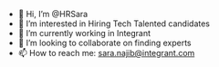 - 👋 Hi, I’m @HRSara
- 👀 I’m interested in Hiring Tech Talented candidates
- 🌱 I’m currently working in Integrant 
- 💞️ I’m looking to collaborate on finding experts
- 📫 How to reach me: sara.najib@integrant.com

<!---
HRSara/HRSara is a ✨ special ✨ repository because its `README.md` (this file) appears on your GitHub profile.
You can click the Preview link to take a look at your changes.
--->
